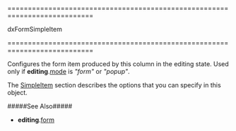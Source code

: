 ===========================================================================
<!--type-->dxFormSimpleItem<!--/type-->
===========================================================================

<!--shortDescription-->
Configures the form item produced by this column in the editing state. Used only if **editing**.[mode]({basewidgetpath}/Configuration/editing/#mode) is *"form"* or *"popup"*.
<!--/shortDescription-->

<!--fullDescription-->
The [SimpleItem](/Documentation/ApiReference/UI_Widgets/dxForm/Item_Types/SimpleItem/) section describes the options that you can specify in this object.

#####See Also#####
- **editing**.[form]({basewidgetpath}/Configuration/editing/#form)
<!--/fullDescription-->